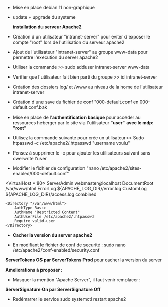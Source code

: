 
- Mise en place debian 11 non-graphique
- update + upgrade du systeme 

   **installation du serveur Apache2**
   
- Création d'un utilisateur "intranet-server" pour eviter d'exposer le compte "root" lors de l'utilisation du serveur apache2
- Ajout de l'utilisateur "intranet-server" au groupe www-data pour permettre l'execution du server apache2
- Utiliser la commande >> sudo adduser intranet-server www-data
- Verifier que l'utilisateur fait bien parti du groupe >> id intranet-server

- Création des dossiers log/ et /www  au niveau de la home de l'utilisateur intranet-server

- Création d'une save du fichier de conf "000-default.conf en 000-default.conf.bak

- Mise en place de l'**authentification basique** pour acceder au ressources heberger par le site via              l'utilisateur     **"user" avec le mdp: "root"**
- Utilisez la commande suivante pour crée un utilisateur>> Sudo htpasswd -c /etc/apache2/.htpasswd "username      voulu"
- Pensez à supprimer le -c pour ajouter les utilisateurs suivant sans owerwrite l'user

- Modifier le fichier de configuration  "nano /etc/apache2/sites-enabled/000-default.conf" 

<VirtualHost *:80>
    ServerAdmin webmaster@localhost
    DocumentRoot /var/www/html
    ErrorLog ${APACHE_LOG_DIR}/error.log
    CustomLog ${APACHE_LOG_DIR}/access.log combined

    <Directory "/var/www/html">
        AuthType Basic
        AuthName "Restricted Content"
        AuthUserFile /etc/apache2/.htpasswd
        Require valid-user
    </Directory>
</VirtualHost>


- **Cacher la version du server apache2** 

- En modifiant le fichier de conf de securité : sudo nano /etc/apache2/conf-enabled/security.conf

**ServerTokens OS  par ServerTokens Prod** pour cacher la version du server 

**Ameliorations à proposer :**

- Masquer la mention "Apache Server", il faut venir remplacer :

**ServerSignature On par ServerSignature Off** 

- Redémarrer le service
  sudo systemctl restart apache2



